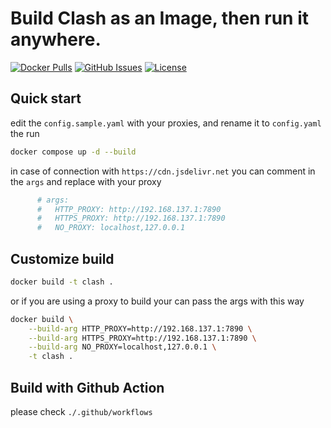 # Build Clash as an Image, then run it anywhere.

[![Docker Pulls](https://img.shields.io/docker/pulls/wujun4code/clash)](https://hub.docker.com/r/wujun4code/clash)
[![GitHub Issues](https://img.shields.io/github/issues/easy-programming-guide/clash)](https://github.com/easy-programming-guide/clash/issues)
[![License](https://img.shields.io/github/license/easy-programming-guide/clash)](LICENSE)

## Quick start

edit the `config.sample.yaml` with your proxies, and rename it to `config.yaml`
the run 

```bash
docker compose up -d --build 
```
in case of connection with  `https://cdn.jsdelivr.net` you can comment in the `args` and replace with your proxy

```yaml
      # args:
      #   HTTP_PROXY: http://192.168.137.1:7890
      #   HTTPS_PROXY: http://192.168.137.1:7890
      #   NO_PROXY: localhost,127.0.0.1
```


## Customize build

```bash
docker build -t clash .
```

or if you are using a proxy to build your can pass the args with this way

```bash
docker build \
    --build-arg HTTP_PROXY=http://192.168.137.1:7890 \
    --build-arg HTTPS_PROXY=http://192.168.137.1:7890 \
    --build-arg NO_PROXY=localhost,127.0.0.1 \
    -t clash .
```

## Build with Github Action

please check `./.github/workflows`